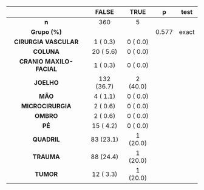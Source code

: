

|           &nbsp;           |   FALSE    |   TRUE   |   p   |  test  |
|:--------------------------:|:----------:|:--------:|:-----:|:------:|
|           **n**            |    360     |    5     |       |        |
|       **Grupo (%)**        |            |          | 0.577 | exact  |
|   **CIRURGIA VASCULAR**    |  1 ( 0.3)  | 0 ( 0.0) |       |        |
|         **COLUNA**         | 20 ( 5.6)  | 0 ( 0.0) |       |        |
|  **CRANIO MAXILO-FACIAL**  |  1 ( 0.3)  | 0 ( 0.0) |       |        |
|         **JOELHO**         | 132 (36.7) | 2 (40.0) |       |        |
|          **MÃO**           |  4 ( 1.1)  | 0 ( 0.0) |       |        |
|     **MICROCIRURGIA**      |  2 ( 0.6)  | 0 ( 0.0) |       |        |
|         **OMBRO**          |  2 ( 0.6)  | 0 ( 0.0) |       |        |
|           **PÉ**           | 15 ( 4.2)  | 0 ( 0.0) |       |        |
|        **QUADRIL**         | 83 (23.1)  | 1 (20.0) |       |        |
|         **TRAUMA**         | 88 (24.4)  | 1 (20.0) |       |        |
|         **TUMOR**          | 12 ( 3.3)  | 1 (20.0) |       |        |

